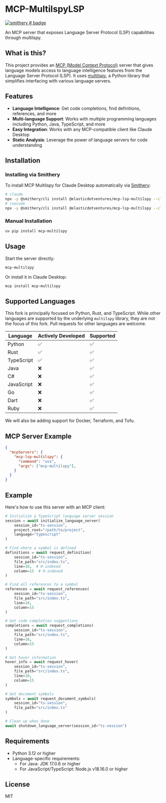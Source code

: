 # MCP-MultilspyLSP
[![smithery # badge](https://smithery.ai/badge/@elasticdotventures/mcp-lsp-multilspy)](https://smithery.ai/server/@elasticdotventures/mcp-lsp-multilspy)

An MCP server that exposes Language Server Protocol (LSP) capabilities through multilspy.



## What is this?

This project provides an [MCP (Model Context Protocol)](https://modelcontextprotocol.io/) server that
gives language models access to language intelligence features from the Language Server Protocol (LSP).
It uses [multilspy](https://github.com/microsoft/multilspy), a Python library that simplifies
interfacing with various language servers.

## Features

- **Language Intelligence**: Get code completions, find definitions, references, and more
- **Multi-language Support**: Works with multiple programming languages including Python, Java, TypeScript, and more
- **Easy Integration**: Works with any MCP-compatible client like Claude Desktop
- **Static Analysis**: Leverage the power of language servers for code understanding

## Installation

### Installing via Smithery

To install MCP Multilspy for Claude Desktop automatically via [Smithery](https://smithery.ai/server/@asimihsan/mcp-multilspy):

```bash
# claude
npx -y @smithery/cli install @elasticdotventures/mcp-lsp-multilspy --client claude
# roocode
npx -y @smithery/cli install @elasticdotventures/mcp-lsp-multilspy --client roocode
```

### Manual Installation
```bash
uv pip install mcp-multilspy
```

## Usage

Start the server directly:

```bash
mcp-multilspy
```

Or install it in Claude Desktop:

```bash
mcp install mcp-multilspy
```

## Supported Languages

This fork is principally focused on Python, Rust, and TypeScript. While other languages are supported by the underlying `multilspy` library, they are not the focus of this fork. Pull requests for other languages are welcome.

| Language | Actively Developed | Supported |
|---|---|---|
| Python | ✅ | ✅ |
| Rust | ✅ | ✅ |
| TypeScript | ✅ | ✅ |
| Java | ❌ | ✅ |
| C# | ❌ | ✅ |
| JavaScript | ❌ | ✅ |
| Go | ❌ | ✅ |
| Dart | ❌ | ✅ |
| Ruby | ❌ | ✅ |

We will also be adding support for Docker, Terraform, and Tofu.

## MCP Server Example

```json
{
  "mcpServers": {
    "mcp-lsp-multilspy": {
      "command": "uvx",
      "args": ["mcp-multilspy"],
    }
  }
}
```

## Example

Here's how to use this server with an MCP client:

```python
# Initialize a TypeScript language server session
session = await initialize_language_server(
    session_id="ts-session", 
    project_root="/path/to/project",
    language="typescript"
)

# Find where a symbol is defined
definitions = await request_definition(
    session_id="ts-session",
    file_path="src/index.ts",
    line=10,  # 0-indexed
    column=15  # 0-indexed
)

# Find all references to a symbol
references = await request_references(
    session_id="ts-session",
    file_path="src/index.ts",
    line=10,
    column=15
)

# Get code completion suggestions
completions = await request_completions(
    session_id="ts-session",
    file_path="src/index.ts", 
    line=10,
    column=15
)

# Get hover information
hover_info = await request_hover(
    session_id="ts-session",
    file_path="src/index.ts",
    line=10,
    column=15
)

# Get document symbols
symbols = await request_document_symbols(
    session_id="ts-session",
    file_path="src/index.ts"
)

# Clean up when done
await shutdown_language_server(session_id="ts-session")
```

## Requirements

- Python 3.12 or higher
- Language-specific requirements:
  - For Java: JDK 17.0.6 or higher
  - For JavaScript/TypeScript: Node.js v18.16.0 or higher

## License

MIT